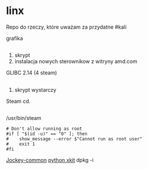 linx
====
Repo do rzeczy, które uważam za przydatne #kali

grafika
##
1. skrypt
2. instalacja nowych sterownikow z witryny amd.com

GLIBC 2.14 (4 steam)
##
1. skrypt wystarczy

Steam cd.
##
/usr/bin/steam
```
# Don't allow running as root
#if [ "$(id -u)" == "0" ]; then
#    show_message --error $"Cannot run as root user"
#    exit 1
#fi
```
[Jockey-common](http://ubuntu.mirror.cambrium.nl/ubuntu//pool/universe/j/jockey/jockey-common_0.9.7-0ubuntu11_all.deb)
[python xkit](http://ubuntu.mirror.cambrium.nl/ubuntu//pool/main/x/x-kit/python-xkit_0.5.0_all.deb)
dpkg -i 

